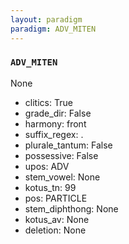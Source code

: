 ```yaml
---
layout: paradigm
paradigm: ADV_MITEN
---
```

### ` ADV_MITEN `

None
* clitics: True
* grade_dir: False
* harmony: front
* suffix_regex: .
* plurale_tantum: False
* possessive: False
* upos: ADV
* stem_vowel: None
* kotus_tn: 99
* pos: PARTICLE
* stem_diphthong: None
* kotus_av: None
* deletion: None
